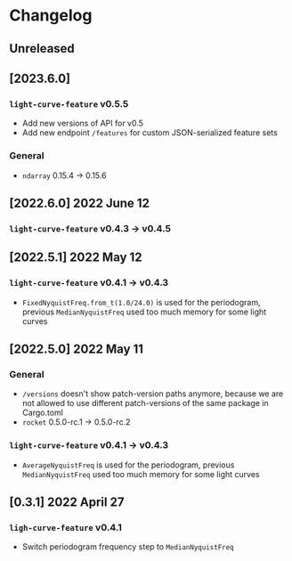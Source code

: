 # Changelog

## Unreleased

## [2023.6.0]

### `light-curve-feature` v0.5.5

- Add new versions of API for v0.5
- Add new endpoint `/features` for custom JSON-serialized feature sets

### General

- `ndarray` 0.15.4 -> 0.15.6

## [2022.6.0] 2022 June 12

### `light-curve-feature` v0.4.3 -> v0.4.5

## [2022.5.1] 2022 May 12

### `light-curve-feature` v0.4.1 -> v0.4.3

- `FixedNyquistFreq.from_t(1.0/24.0)` is used for the periodogram, previous `MedianNyquistFreq` used too much memory for some light curves


## [2022.5.0] 2022 May 11

### General

- `/versions` doesn't show patch-version paths anymore, because we are not allowed to use different patch-versions of the same package in Cargo.toml
- `rocket` 0.5.0-rc.1 -> 0.5.0-rc.2 

### `light-curve-feature` v0.4.1 -> v0.4.3

- `AverageNyquistFreq` is used for the periodogram, previous `MedianNyquistFreq` used too much memory for some light curves

## [0.3.1] 2022 April 27

### `ligh-curve-feature` v0.4.1
- Switch periodogram frequency step to `MedianNyquistFreq`
